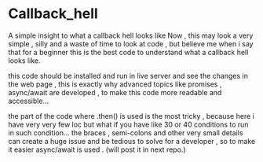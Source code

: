 # Callback_hell
A simple insight to what a callback hell looks like
Now , this may look a very simple , silly and a waste of time to look at code , but believe me when i say that for a beginner this is the best code to understand what a callback hell looks like.

this code should be installed and run in live server and see the changes in the web page , this is exactly why advanced topics like promises , async/await are developed , to make this code more readable and accessible...

the part of the code where .then() is used is the most tricky , because here i have very very few loc but what if you have like 30 or 40 conditions to run in such condition... the braces , semi-colons and other very small details can create a huge issue and be tedious to solve for a developer , so to make it easier async/await is used . (will post it in next repo.)
